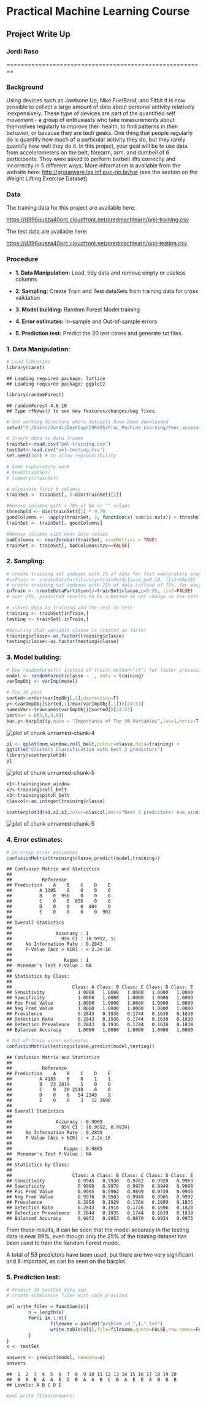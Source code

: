 # Practical Machine Learning Course
## Project Write Up
### Jordi Raso

========================================================

### Background

Using devices such as Jawbone Up, Nike FuelBand, and Fitbit it is now possible to collect a large amount of data about personal activity relatively inexpensively. These type of devices are part of the quantified self movement - a group of enthusiasts who take measurements about themselves regularly to improve their health, to find patterns in their behavior, or because they are tech geeks. One thing that people regularly do is quantify how much of a particular activity they do, but they rarely quantify how well they do it. In this project, your goal will be to use data from accelerometers on the belt, forearm, arm, and dumbell of 6 participants. They were asked to perform barbell lifts correctly and incorrectly in 5 different ways. More information is available from the website here: http://groupware.les.inf.puc-rio.br/har (see the section on the Weight Lifting Exercise Dataset). 


### Data 

The training data for this project are available here: 

https://d396qusza40orc.cloudfront.net/predmachlearn/pml-training.csv

The test data are available here: 

https://d396qusza40orc.cloudfront.net/predmachlearn/pml-testing.csv

### Procedure

- **1. Data Manipulation:** Load, tidy data and remove empty or useless columns

- **2. Sampling:** Create Train and Test dataSets from training data for cross validation

- **3. Model building:** Random Forest Model training

- **4. Error estimates:** In-sample and Out-of-sample errors

- **5. Prediction test:** Predict the 20 test cases and generate txt files.

### 1. Data Manipulation:


```r
# Load libraries
library(caret)
```

```
## Loading required package: lattice
## Loading required package: ggplot2
```

```r
library(randomForest)
```

```
## randomForest 4.6-10
## Type rfNews() to see new features/changes/bug fixes.
```

```r
# Set working directory where datasets have been downloaded
setwd("C:/Users/Jordi/Desktop/CURSOS/Prac_Machine_Learning/Peer_assessment")

# Insert data to data.frames
trainSet<-read.csv("pml-training.csv")
testSet<-read.csv("pml-testing.csv")
set.seed(345) # to allow reproducibility

# Some exploratory work
# head(trainSet)
# summary(trainSet)

# eliminate first 6 columns
trainSet <- trainSet[, 6:dim(trainSet)[2]]

#Remove columns with > 70% of NA or "" values
threshold <- dim(trainSet)[1] * 0.70
goodColumns <- !apply(trainSet, 2, function(x) sum(is.na(x)) > threshold  || sum(x=="") > threshold)
trainSet <- trainSet[, goodColumns]

#Remove columns with near Zero values
badColumns <- nearZeroVar(trainSet, saveMetrics = TRUE)
trainSet <- trainSet[, badColumns$nzv==FALSE]
```

### 2. Sampling:


```r
# create training set indexes with 1% of data for fast exploratory preprocess in my netbook
#inTrain <- createDataPartition(y=trainSet$classe,p=0.10, list=FALSE)
# create training set indexes with 25% of data instead of 75%, for easy process in my netbook
inTrain <- createDataPartition(y=trainSet$classe,p=0.25, list=FALSE)
# over 25%, predicted results to be submited do not change on the test Set

# subset data to training and the rest to test
training <- trainSet[inTrain,]
testing <- trainSet[-inTrain,]

#Assuring that variable classe is treated as factor
training$classe<-as.factor(training$classe)
testing$classe<-as.factor(testing$classe)
```

### 3. Model building:


```r
# Use randomForest() instead of train(,method="rf") for faster processing on my netbook
model <- randomForest(classe ~ ., data = training)
varImpObj <- varImp(model)
```



```r
# Top 30 plot
sorted<-order(varImpObj[,1],decreasing=F)
y<-(varImpObj[sorted,1]/max(varImpObj[,1]))[24:53]
namesVar<-(rownames(varImpObj)[sorted])[24:53]
par(mar = c(5,9,4,6))
bar.y<-barplot(y,main = "Importance of Top 30 Variables",las=1,horiz=T,names.arg=namesVar, col="blue",space=.2,cex.names=.9)
```

![plot of chunk unnamed-chunk-4](figure/unnamed-chunk-4-1.png) 



```r
p1 <- qplot(num_window,roll_belt,colour=classe,data=training) +
ggtitle("Clusters Classification with best 2 predictors")
library(scatterplot3d)
p1
```

![plot of chunk unnamed-chunk-5](figure/unnamed-chunk-5-1.png) 

```r
x1<-training$num_window
x2<-training$roll_belt
x3<-training$pitch_belt
clascol<-as.integer(training$classe)

scatterplot3d(x1,x2,x3,color=clascol,main="Best 3 predictors: num_window, roll_belt, pitch_belt")
```

![plot of chunk unnamed-chunk-5](figure/unnamed-chunk-5-2.png) 


### 4. Error estimates:


```r
# In-train error estimates
confusionMatrix(training$classe,predict(model,training))
```

```
## Confusion Matrix and Statistics
## 
##           Reference
## Prediction    A    B    C    D    E
##          A 1395    0    0    0    0
##          B    0  950    0    0    0
##          C    0    0  856    0    0
##          D    0    0    0  804    0
##          E    0    0    0    0  902
## 
## Overall Statistics
##                                      
##                Accuracy : 1          
##                  95% CI : (0.9992, 1)
##     No Information Rate : 0.2843     
##     P-Value [Acc > NIR] : < 2.2e-16  
##                                      
##                   Kappa : 1          
##  Mcnemar's Test P-Value : NA         
## 
## Statistics by Class:
## 
##                      Class: A Class: B Class: C Class: D Class: E
## Sensitivity            1.0000   1.0000   1.0000   1.0000   1.0000
## Specificity            1.0000   1.0000   1.0000   1.0000   1.0000
## Pos Pred Value         1.0000   1.0000   1.0000   1.0000   1.0000
## Neg Pred Value         1.0000   1.0000   1.0000   1.0000   1.0000
## Prevalence             0.2843   0.1936   0.1744   0.1638   0.1838
## Detection Rate         0.2843   0.1936   0.1744   0.1638   0.1838
## Detection Prevalence   0.2843   0.1936   0.1744   0.1638   0.1838
## Balanced Accuracy      1.0000   1.0000   1.0000   1.0000   1.0000
```

```r
# Out-of-train error estimates
confusionMatrix(testing$classe,predict(model,testing))
```

```
## Confusion Matrix and Statistics
## 
##           Reference
## Prediction    A    B    C    D    E
##          A 4183    0    0    1    1
##          B   23 2819    5    0    0
##          C    0   20 2540    6    0
##          D    0    0   54 2349    9
##          E    0    0    3   12 2690
## 
## Overall Statistics
##                                           
##                Accuracy : 0.9909          
##                  95% CI : (0.9892, 0.9924)
##     No Information Rate : 0.2858          
##     P-Value [Acc > NIR] : < 2.2e-16       
##                                           
##                   Kappa : 0.9885          
##  Mcnemar's Test P-Value : NA              
## 
## Statistics by Class:
## 
##                      Class: A Class: B Class: C Class: D Class: E
## Sensitivity            0.9945   0.9930   0.9762   0.9920   0.9963
## Specificity            0.9998   0.9976   0.9979   0.9949   0.9988
## Pos Pred Value         0.9995   0.9902   0.9899   0.9739   0.9945
## Neg Pred Value         0.9978   0.9983   0.9949   0.9985   0.9992
## Prevalence             0.2858   0.1929   0.1768   0.1609   0.1835
## Detection Rate         0.2843   0.1916   0.1726   0.1596   0.1828
## Detection Prevalence   0.2844   0.1935   0.1744   0.1639   0.1838
## Balanced Accuracy      0.9972   0.9953   0.9870   0.9934   0.9975
```

From these results, it can be seen that the model accuracy in the testing data is near 99%, even though only the 25% of the training dataset has been used to train the Random Forest model.

A total of 53 predictors have been used, but there are two very significant and 8 important, as can be seen on the barplot.

### 5. Prediction test:


```r
# Predict 20 testSet data and
# create submission files with code provided

pml_write_files = function(x){
        n = length(x)
        for(i in 1:n){
                filename = paste0("problem_id_",i,".txt")
                write.table(x[i],file=filename,quote=FALSE,row.names=FALSE,col.names=FALSE)
        }
}
x <- testSet

answers <- predict(model, newdata=x)
answers
```

```
##  1  2  3  4  5  6  7  8  9 10 11 12 13 14 15 16 17 18 19 20 
##  B  A  B  A  A  E  D  B  A  A  B  C  B  A  E  E  A  B  B  B 
## Levels: A B C D E
```

```r
#pml_write_files(answers)
```



